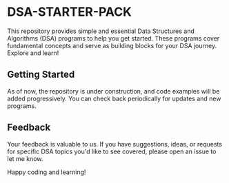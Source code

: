 # DSA-STARTER-PACK
This repository provides simple and essential Data Structures and Algorithms (DSA) programs to help you get started. These programs cover fundamental concepts and serve as building blocks for your DSA journey. Explore and learn!

## Getting Started

As of now, the repository is under construction, and code examples will be added progressively. You can check back periodically for updates and new programs.

## Feedback

Your feedback is valuable to us. If you have suggestions, ideas, or requests for specific DSA topics you'd like to see covered, please open an issue to let me know.

Happy coding and learning!
